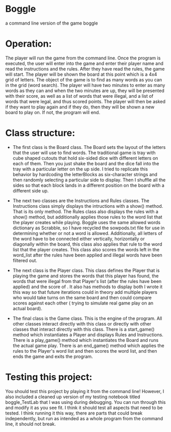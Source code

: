 # Boggle
a command line version of the game boggle

# Operation:

The player will run the game from the command line. Once the program is 
executed, the user will enter into the game and enter their player name and 
read the instructions and the rules. After they have read the rules, the game 
will start. The player will be shown the board at this point which is a 4x4 
grid of letters. The object of the game is to find as many words as you can in 
the grid (word search). The player will have two minutes to enter as many 
words as they can and when the two minutes are up, they will be presented with 
their score, as well as a list of words that were illegal, and a list of words 
that were legal, and thus scored points. The player will then be asked if they 
want to play again and if they do, then they will be shown a new board to play 
on. If not, the program will end.

# Class structure:

- The first class is the Board class. The Board sets the layout of the letters 
that the user will use to find words. The traditional game is tray with cube 
shaped cutouts that hold six-sided dice with different letters on each of 
them. Then you just shake the board and the dice fall into the tray with a 
particular letter on the up side. I tried to replicate this behavior by 
hardcoding the letterBlocks as six-character strings and then randomly 
selecting a particular side to display. Then I shuffle all the sides so that 
each block lands in a different position on the board with a different side 
up. 

- The next two classes are the Instructions and Rules classes. The 
Instructions class simply displays the intructions with a show() method. That 
is its only method. The Rules class also displays the rules with a show() 
method, but additionally applies those rules to the word list that the player 
creates while playing. Boggle uses the same allowed words dictionary as 
Scrabble, so I have recycled the sowpods.txt file for use in determining 
whether or not a word is allowed. Additionally, all letters of the word have 
to be connected either vertically, horizontally or diagonally within the 
board, this class also applies that rule to the word list that the player 
creates. This class also scores the words left in the word_list after the 
rules have been applied and illegal words have been filtered out.

- The next class is the Player class. This class defines the Player that is 
playing the game and stores the words that this player has found, the words 
that were illegal from that Player's list (after the rules have been applied) 
and the score of . It also has methods to display both I wrote it this way so 
that future iterations could in theory add multiple players who would take 
turns on the same board and then could compare scores against each other (
trying to simulate real game play on an actual board).

- The final class is the Game class. This is the engine of the program. All 
other classes interact directly with this class or directly with other classes 
that interact directly with this class. There is a start_game() method which 
instantiates a Player and displays Rules and Instructions. There is a 
play_game() method which instantiates the Board and runs the actual game play. 
There is an end_game() method which applies the rules to the Player's word 
list and then scores the word list, and then ends the game and exits the 
program.

# Testing this project:

You should test this project by playing it from the command line! However, I 
also included a cleaned up version of my testing notebook titled 
boggle_TestLab that I was using during debugging. You can run through this and 
modify it as you see fit. I think it should test all aspects that need to be 
tested. I think running it this way, there are parts that could break 
independently, but run as intended as a whole program from the command line, 
it should not break.